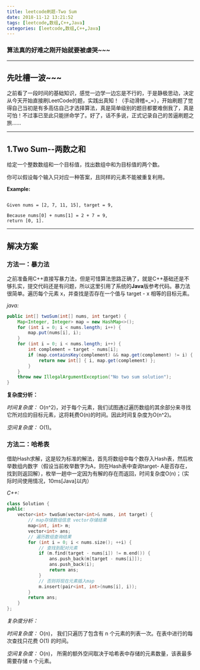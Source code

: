 ```yaml
---
title: leetcode刷题-Two Sum
date: 2018-11-12 13:21:52
tags: [leetcode,数组,C++,Java]
categories: [leetcode,数组,C++,Java]
---
```


### 算法真的好难之刚开始就要被虐哭~~~

---

## 先吐槽一波~~~ 

之前看了一段时间的基础知识，感觉一边学一边忘是不行的，于是静极思动，决定从今天开始直接刷LeetCode的题，实践出真知！（手动滑稽=_=），开始刷题了觉得自己当初是有多高估自己才选择算法，真是简单级别的题目都要难倒我了，真是可怕！不过事已至此只能拼命学了。好了，话不多说，正式记录自己的苦逼刷题之旅......

---

## 1.Two Sum--两数之和

给定一个整数数组和一个目标值，找出数组中和为目标值的两个数。

你可以假设每个输入只对应一种答案，且同样的元素不能被重复利用。

**Example:**

``` code

Given nums = [2, 7, 11, 15], target = 9,

Because nums[0] + nums[1] = 2 + 7 = 9,
return [0, 1].

```

---

## 解决方案

### 方法一：暴力法

之前准备用C++直接写暴力法，但是可惜算法思路正确了，就是C++基础还是不够扎实，提交代码还是有问题，所以这里引用了系统的**Java**版参考代码。暴力法很简单。遍历每个元素 x，并查找是否存在一个值与 target - x 相等的目标元素。

*java:*

```java
public int[] twoSum(int[] nums, int target) {
    Map<Integer, Integer> map = new HashMap<>();
    for (int i = 0; i < nums.length; i++) {
        map.put(nums[i], i);
    }
    for (int i = 0; i < nums.length; i++) {
        int complement = target - nums[i];
        if (map.containsKey(complement) && map.get(complement) != i) {
            return new int[] { i, map.get(complement) };
        }
    }
    throw new IllegalArgumentException("No two sum solution");
}
```

**复杂度分析：**

*时间复杂度：* O(n^2)，对于每个元素，我们试图通过遍历数组的其余部分来寻找它所对应的目标元素，这将耗费O(n)的时间。因此时间复杂度为O(n^2)。

*空间复杂度：* O(1)。

### 方法二：哈希表

借助Hash求解，这是较为标准的解法，首先将数组中每个数存入Hash表，然后枚举数组内数字（假设当前枚举数字为A，则在Hash表中查询target- A是否存在，找到则返回解），枚举一趟中一定因为有解的存在而返回，时间复杂度O(n)；（实际时间使用情况，10ms[Java]以内）

*C++:*

``` C++
class Solution {
public:
    vector<int> twoSum(vector<int>& nums, int target) {
        // map存储数组信息 vector存储结果
		map<int, int> m;
		vector<int> ans;
		// 遍历数组查询结果
		for (int i = 0; i < nums.size(); ++i) {
			// 查找到配对元素
			if (m.find(target - nums[i]) != m.end()) {
				ans.push_back(m[target - nums[i]]);
				ans.push_back(i);
				return ans;
			}
			// 否则将现在元素插入map
			m.insert(pair<int, int>(nums[i], i));
		}
		return ans;
    }
};

```

*复杂度分析：*

*时间复杂度：* O(n)， 我们只遍历了包含有 n 个元素的列表一次。在表中进行的每次查找只花费 O(1) 的时间。

*空间复杂度：* O(n)， 所需的额外空间取决于哈希表中存储的元素数量，该表最多需要存储 n 个元素。